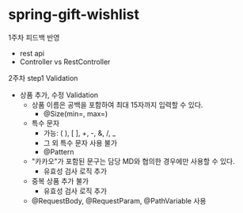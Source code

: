 # spring-gift-wishlist
1주차 피드백 반영
- rest api
- Controller vs RestController

2주차 step1 Validation
- 상품 추가, 수정 Validation
    - 상품 이름은 공백을 포함하여 최대 15자까지 입력할 수 있다.
        - @Size(min=, max=)
    - 특수 문자
        - 가능: ( ), [ ], +, -, &, /, _
        - 그 외 특수 문자 사용 불가
        - @Pattern
    - "카카오"가 포함된 문구는 담당 MD와 협의한 경우에만 사용할 수 있다.
        - 유효성 검사 로직 추가
    - 중복 상품 추가 불가
        - 유효성 검사 로직 추가
    - @RequestBody, @RequestParam, @PathVariable 사용
